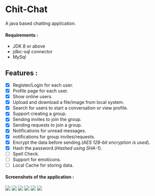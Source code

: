 # Chit-Chat
A java based chatting application.

#### Requirements :
- JDK 8 or above
- jdbc-sql connector
- MySql

## Features :
- [x] Register/Login for each user.
- [x] Profile page for each user.
- [x] Show online users.
- [x] Upload and download a file/image from local system.
- [x] Search for users to start a conversation or view profile.
- [x] Support creating a group.
- [x] Sending invites to join the group.
- [x] Sending requests to join a group.
- [x] Notifications for unread messages.
- [x] notifications for group invites/requests.
- [x] Encrypt the data before sending.(*AES 128-bit encryption is used*).
- [x] Hash the password.(*Hashed using SHA-1*).
- [ ] Spell Check.
- [ ] Support for emoticons.
- [ ] Local Cache for storing data.

#### Screenshots of the application : 
<img src="https://github.com/garvit14/Chit-Chat/blob/master/screenshots/login.png">
<img src="https://github.com/garvit14/Chit-Chat/blob/master/screenshots/signup.png">
<img src="https://github.com/garvit14/Chit-Chat/blob/master/screenshots/mainscreen.png">
<img src="https://github.com/garvit14/Chit-Chat/blob/master/screenshots/create_group.png">
<img src="https://github.com/garvit14/Chit-Chat/blob/master/screenshots/profile.png">
<img src="https://github.com/garvit14/Chit-Chat/blob/master/screenshots/request.png">
